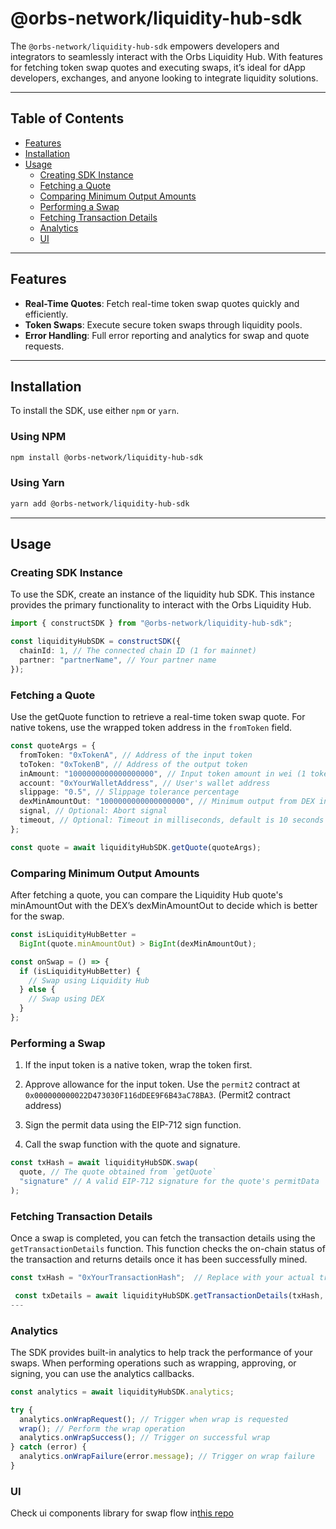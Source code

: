 # **@orbs-network/liquidity-hub-sdk**

The `@orbs-network/liquidity-hub-sdk` empowers developers and integrators to seamlessly interact with the Orbs Liquidity Hub. With features for fetching token swap quotes and executing swaps, it’s ideal for dApp developers, exchanges, and anyone looking to integrate liquidity solutions.

---

## **Table of Contents**

- [Features](#features)
- [Installation](#installation)
- [Usage](#usage)
  - [Creating SDK Instance](#creating-sdk-instance)
  - [Fetching a Quote](#fetching-a-quote)
  - [Comparing Minimum Output Amounts](#comparing-minimum-output-amounts)
  - [Performing a Swap](#performing-a-swap)
  - [Fetching Transaction Details](#fetching-transaction-details)
  - [Analytics](#analytics)
  - [UI](#ui)

---

## **Features**

- **Real-Time Quotes**: Fetch real-time token swap quotes quickly and efficiently.
- **Token Swaps**: Execute secure token swaps through liquidity pools.
- **Error Handling**: Full error reporting and analytics for swap and quote requests.

---

## **Installation**

To install the SDK, use either `npm` or `yarn`.

### **Using NPM**

```bash
npm install @orbs-network/liquidity-hub-sdk

```

### Using Yarn

```bash
yarn add @orbs-network/liquidity-hub-sdk
```

---

## **Usage**

### **Creating SDK Instance**

To use the SDK, create an instance of the liquidity hub SDK. This instance provides the primary functionality to interact with the Orbs Liquidity Hub.

```typescript
import { constructSDK } from "@orbs-network/liquidity-hub-sdk";

const liquidityHubSDK = constructSDK({
  chainId: 1, // The connected chain ID (1 for mainnet)
  partner: "partnerName", // Your partner name
});
```

### Fetching a Quote

Use the getQuote function to retrieve a real-time token swap quote. For native tokens, use the wrapped token address in the `fromToken` field.

```typescript
const quoteArgs = {
  fromToken: "0xTokenA", // Address of the input token
  toToken: "0xTokenB", // Address of the output token
  inAmount: "1000000000000000000", // Input token amount in wei (1 token)
  account: "0xYourWalletAddress", // User's wallet address
  slippage: "0.5", // Slippage tolerance percentage
  dexMinAmountOut: "1000000000000000000", // Minimum output from DEX in wei
  signal, // Optional: Abort signal
  timeout, // Optional: Timeout in milliseconds, default is 10 seconds
};

const quote = await liquidityHubSDK.getQuote(quoteArgs);
```

### Comparing Minimum Output Amounts

After fetching a quote, you can compare the Liquidity Hub quote's minAmountOut with the DEX’s dexMinAmountOut to decide which is better for the swap.

```typescript
const isLiquidityHubBetter =
  BigInt(quote.minAmountOut) > BigInt(dexMinAmountOut);

const onSwap = () => {
  if (isLiquidityHubBetter) {
    // Swap using Liquidity Hub
  } else {
    // Swap using DEX
  }
};
```

### Performing a Swap

1. If the input token is a native token, wrap the token first.

2. Approve allowance for the input token. Use the `permit2` contract at `0x000000000022D473030F116dDEE9F6B43aC78BA3`. (Permit2 contract address)

3. Sign the permit data using the EIP-712 sign function.

4. Call the swap function with the quote and signature.

```typescript
const txHash = await liquidityHubSDK.swap(
  quote, // The quote obtained from `getQuote`
  "signature" // A valid EIP-712 signature for the quote's permitData
);
```

### Fetching Transaction Details

Once a swap is completed, you can fetch the transaction details using the `getTransactionDetails` function. This function checks the on-chain status of the transaction and returns details once it has been successfully mined.

```typescript
const txHash = "0xYourTransactionHash";  // Replace with your actual transaction hash you got from swap function

 const txDetails = await liquidityHubSDK.getTransactionDetails(txHash, quote);
---
```

### Analytics

The SDK provides built-in analytics to help track the performance of your swaps. When performing operations such as wrapping, approving, or signing, you can use the analytics callbacks.

```typescript
const analytics = await liquidityHubSDK.analytics;

try {
  analytics.onWrapRequest(); // Trigger when wrap is requested
  wrap(); // Perform the wrap operation
  analytics.onWrapSuccess(); // Trigger on successful wrap
} catch (error) {
  analytics.onWrapFailure(error.message); // Trigger on wrap failure
}
```

### UI

Check ui components library for swap flow in[this repo ](https://github.com/orbs-network/swap-ui)
